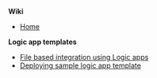 **Wiki**

* [Home](https://github.com/Microsoft/Dynamics-AX-Integration/wiki)

**Logic app templates**

* [File based integration using Logic apps](https://github.com/Microsoft/Dynamics-AX-Integration/wiki/File-based-integration-using-Logic-Apps)
* [Deploying sample logic app template](https://github.com/Microsoft/Dynamics-AX-Integration/wiki/Deploying-sample-Logic-apps)